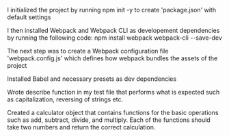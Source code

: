 
I initialized the project by running npm init -y to create 'package.json' with default settings

I then installed Webpack and Webpack CLI as developement dependencies by running the following code: npm install webpack webpack-cli --save-dev

The next step was to create a Webpack configuration file 'webpack.config.js' which defines how webpack bundles the assets of the project

Installed Babel and necessary presets as dev dependencies

Wrote describe function in my test file that performs what is expected such as capitalization, reversing of strings etc. 

Created a calculator object that contains functions for the basic operations such as add, subtract, divide, and multiply. Each of the functions should take two numbers and return the correct calculation.
